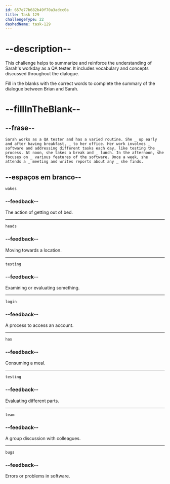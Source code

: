 ```yaml
---
id: 657e77b682b49f70a3adcc0a
title: Task 129
challengeType: 22
dashedName: task-129
---
```


# --description--

This challenge helps to summarize and reinforce the understanding of Sarah's workday as a QA tester. It includes vocabulary and concepts discussed throughout the dialogue.

Fill in the blanks with the correct words to complete the summary of the dialogue between Brian and Sarah.

# --fillInTheBlank--

## --frase--

`Sarah works as a QA tester and has a varied routine. She _ up early and after having breakfast, _ to her office. Her work involves _ software and addressing different tasks each day, like testing the _ process. At noon, she takes a break and _ lunch. In the afternoon, she focuses on _ various features of the software. Once a week, she attends a _ meeting and writes reports about any _ she finds.`

## --espaços em branco--

`wakes`

### --feedback--

The action of getting out of bed.

---

`heads`

### --feedback--

Moving towards a location.

---

`testing`

### --feedback--

Examining or evaluating something.

---

`login`

### --feedback--

A process to access an account.

---

`has`

### --feedback--

Consuming a meal.

---

`testing`

### --feedback--

Evaluating different parts.

---

`team`

### --feedback--

A group discussion with colleagues.

---

`bugs`

### --feedback--

Errors or problems in software.
